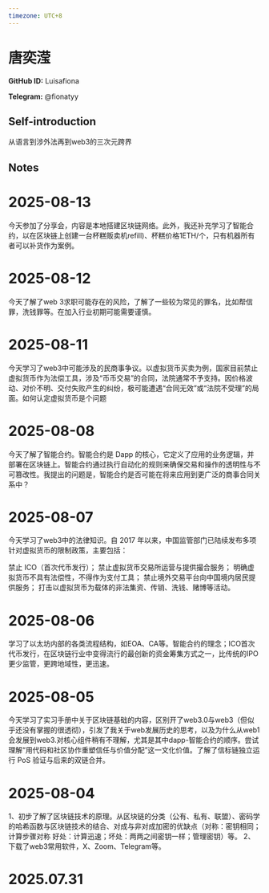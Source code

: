 ```yaml
---
timezone: UTC+8
---
```


# 唐奕滢

**GitHub ID:** Luisafiona

**Telegram:** @fionatyy

## Self-introduction

从语言到涉外法再到web3的三次元跨界

## Notes

<!-- Content_START -->
# 2025-08-13

今天参加了分享会，内容是本地搭建区块链网络。此外，我还补充学习了智能合约，以在区块链上创建一台杯糕贩卖机refill)、杯糕价格1ETH/个，只有机器所有者可以补货作为案例。

# 2025-08-12

今天了解了web 3求职可能存在的风险，了解了一些较为常见的罪名，比如帮信罪，洗钱罪等。在加入行业初期可能需要谨慎。

# 2025-08-11

今天学习了web3中可能涉及的民商事争议。以虚拟货币买卖为例，国家目前禁止虚拟货币作为法偿工具，涉及“币币交易”的合同，法院通常不予支持。因价格波动、对价不明、交付失败产生的纠纷，极可能遭遇“合同无效”或“法院不受理”的局面。如何认定虚拟货币是个问题

# 2025-08-08

今天了解了智能合约。智能合约是 Dapp 的核心，它定义了应用的业务逻辑，并部署在区块链上。智能合约通过执行自动化的规则来确保交易和操作的透明性与不可篡改性。我提出的问题是，智能合约是否可能在将来应用到更广泛的商事合同关系中？

# 2025-08-07

今天学习了web3中的法律知识。自 2017 年以来，中国监管部门已陆续发布多项针对虚拟货币的限制政策，主要包括：

禁止 ICO（首次代币发行）；
禁止虚拟货币交易所运营与提供撮合服务；
明确虚拟货币不具有法偿性，不得作为支付工具；
禁止境外交易平台向中国境内居民提供服务；
打击以虚拟货币为载体的非法集资、传销、洗钱、赌博等活动。

# 2025-08-06

学习了以太坊内部的各类流程结构，如EOA、CA等。智能合约的理念；ICO首次代币发行，在区块链行业中变得流行的最创新的资金筹集方式之一，比传统的IPO 更少监管，更跨地域性，更迅速。

# 2025-08-05

今天学习了实习手册中关于区块链基础的内容，区别开了web3.0与web3（但似乎还没有掌握的很透彻），引发了我关于web发展历史的思考，以及为什么从web1会发展到web3.对核心组件稍有不理解，尤其是其中dapp-智能合约的顺序。尝试理解“用代码和社区协作重塑信任与价值分配”这一文化价值。了解了信标链独立运行 PoS 验证与后来的双链合并。

# 2025-08-04

1、初步了解了区块链技术的原理。从区块链的分类（公有、私有、联盟）、密码学的哈希函数与区块链技术的结合、对成与非对成加密的优缺点（对称：密钥相同；计算步骤对称 好处：计算迅速；坏处：两两之间密钥一样；管理密钥）等。
2、下载了web3常用软件，X、Zoom、Telegram等。


# 2025.07.31


<!-- Content_END -->
